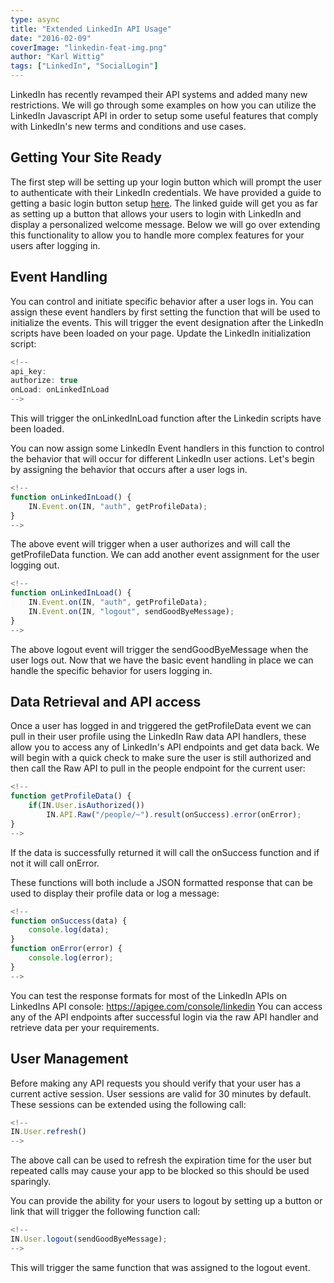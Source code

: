 ```yaml
---
type: async
title: "Extended LinkedIn API Usage"
date: "2016-02-09"
coverImage: "linkedin-feat-img.png"
author: "Karl Wittig"
tags: ["LinkedIn", "SocialLogin"]
---
```


LinkedIn has recently revamped their API systems and added many new restrictions. We will go through some examples on how you can utilize the LinkedIn Javascript API in order to setup some useful features that comply with LinkedIn's new terms and conditions and use cases.

## Getting Your Site Ready

The first step will be setting up your login button which will prompt the user to authenticate with their LinkedIn credentials. We have provided a guide to getting a basic login button setup [here](/integrate-linkedin-social-login-website/). The linked guide will get you as far as setting up a button that allows your users to login with LinkedIn and display a personalized welcome message. Below we will go over extending this functionality to allow you to handle more complex features for your users after logging in.

## Event Handling

You can control and initiate specific behavior after a user logs in. You can assign these event handlers by first setting the function that will be used to initialize the events. This will trigger the event designation after the LinkedIn scripts have been loaded on your page. Update the LinkedIn initialization script:

```js
<!--
api_key: 
authorize: true
onLoad: onLinkedInLoad
-->
```

  
This will trigger the onLinkedInLoad function after the Linkedin scripts have been loaded.

You can now assign some LinkedIn Event handlers in this function to control the behavior that will occur for different LinkedIn user actions. Let's begin by assigning the behavior that occurs after a user logs in.

```js
<!--
function onLinkedInLoad() {
    IN.Event.on(IN, "auth", getProfileData);
}
-->
```

  
The above event will trigger when a user authorizes and will call the getProfileData function. We can add another event assignment for the user logging out.

```js
<!--
function onLinkedInLoad() {
    IN.Event.on(IN, "auth", getProfileData);
    IN.Event.on(IN, "logout", sendGoodByeMessage);
}
-->
```

  
The above logout event will trigger the sendGoodByeMessage when the user logs out. Now that we have the basic event handling in place we can handle the specific behavior for users logging in.

## Data Retrieval and API access

Once a user has logged in and triggered the getProfileData event we can pull in their user profile using the LinkedIn Raw data API handlers, these allow you to access any of LinkedIn's API endpoints and get data back. We will begin with a quick check to make sure the user is still authorized and then call the Raw API to pull in the people endpoint for the current user:

```js
<!--
function getProfileData() {
    if(IN.User.isAuthorized())
        IN.API.Raw("/people/~").result(onSuccess).error(onError);
}
-->
```

  
If the data is successfully returned it will call the onSuccess function and if not it will call onError.

These functions will both include a JSON formatted response that can be used to display their profile data or log a message:

```js
<!--
function onSuccess(data) {
    console.log(data);
}
function onError(error) {
    console.log(error);
}
-->
```

  
You can test the response formats for most of the LinkedIn APIs on LinkedIns API console: https://apigee.com/console/linkedin You can access any of the API endpoints after successful login via the raw API handler and retrieve data per your requirements.

## User Management

Before making any API requests you should verify that your user has a current active session. User sessions are valid for 30 minutes by default. These sessions can be extended using the following call:

```js
<!--
IN.User.refresh()
-->
```

  
The above call can be used to refresh the expiration time for the user but repeated calls may cause your app to be blocked so this should be used sparingly.

You can provide the ability for your users to logout by setting up a button or link that will trigger the following function call:

```js
<!--
IN.User.logout(sendGoodByeMessage);
-->
```

  
This will trigger the same function that was assigned to the logout event.
